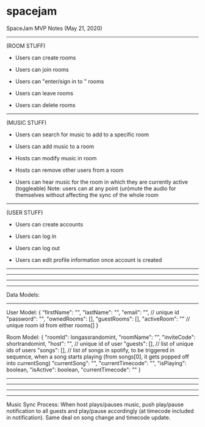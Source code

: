 # spacejam

SpaceJam MVP Notes (May 21, 2020)
____________________________________

(ROOM STUFF)

- Users can create rooms

- Users can join rooms

- Users can "enter/sign in to " rooms

- Users can leave rooms

- Users can delete rooms

-------------------------

(MUSIC STUFF)

- Users can search for music to add to a specific room

- Users can add music to a room

- Hosts can modify music in room

- Hosts can remove other users from a room

- Users can hear music for the room in which they are currently active (toggleable) Note: users can at any point (un)mute the audio for themselves without affecting the sync of the whole room

-------------------------

(USER STUFF)

- Users can create accounts

- Users can log in

- Users can log out

- Users can edit profile information once account is created



________________________________________________________
________________________________________________________
________________________________________________________
________________________________________________________

Data Models:
____________________________________

User Model:
{
	"firstName": "",
	"lastName": "",
	"email": "", // unique id
	"password": "",
	"ownedRooms": [],
	"guestRooms": [],
	"activeRoom": "" // unique room id from either rooms[]
}

Room Model:
{
	"roomId": longassrandomint,
	"roomName": "",
	"inviteCode": shortrandomint,
	"host": "", // unique id of user
	"guests": [], // list of unique ids of users
	"songs": [], // list of songs in spotify, to be triggered in sequence, when a song starts playing (from songs[0], it gets popped off into currentSong)
	"currentSong": "",
	"currentTimecode": "",
	"isPlaying": boolean,
	"isActive": boolean,
	"currentTimecode": ""
}

________________________________________________________
________________________________________________________
________________________________________________________
________________________________________________________

Music Sync Process:
When host plays/pauses music, push play/pause notification to all guests and play/pause accordingly (at timecode included in notification). Same deal on song change and timecode update.
